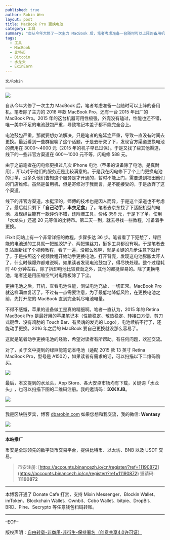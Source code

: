 ```yaml
---
published: true
author: Robin Wen
layout: post
title: MacBook Pro 更换电池
category: 工具
summary: "自从今年大修了一次主力 MacBook 后，笔者考虑准备一台随时可以上阵的备用机。笔者除了主力的 2018 年款 MacBook Pro，还有一台 2015 年出厂的 MacBook Pro。2015 年的这台机器可用性极强，外壳没有磕过，性能也还不错，唯一美中不足的电池鼓包严重，导致笔记本盖子都不能完全合上。不得不感慨，苹果的设备做工是真得精细啊。笔者一直认为，2015 年的 Retina MacBook Pro 是最好用的苹果笔记本（性能稳定、散热稳定、转接口方便、剪刀式键盘、没有鸡肋的 Touch Bar、有灵魂的发光的 Logo），电池续航不行了，还能动手更换。2016 年之后的 MacBook 要自己更换就没那么容易了。"
tags:
  - 工具
  - MacBook
  - 比特币
  - Bitcoin
  - 水龙头
  - ExinEarn
---
```


`文/Robin`

***

![](https://cdn.dbarobin.com/s0yv3o7.png)

自从今年大修了一次主力 MacBook 后，笔者考虑准备一台随时可以上阵的备用机。笔者除了主力的 2018 年款 MacBook Pro，还有一台 2015 年出厂的 MacBook Pro。2015 年的这台机器可用性极强，外壳没有磕过，性能也还不错，唯一美中不足的电池鼓包严重，导致笔记本盖子都不能完全合上。

电池鼓包严重，那就要想办法解决。只是笔者的拖延症严重，导致一直没有时间去更换。最近看到一些群里聊了这个话题，于是去研究了下，发现官方渠道更换电池的费用在 3000～4000 元（2015 年的机子早已过保）。于是又找了些其他渠道，线下的一些非官方渠道在 600～1000 元不等，闪电修 588 元。

由于之前笔者在闪电修更换过几次 iPhone 电池（苹果的设备除了电池，是真耐用），所以对于他们的服务还是比较满意的。于是我在闪电修下了个上门更换电池的订单，没多久他们告知这个服务是才开通的，暂时不能上门，需要送到福田他们的门店维修。虽然是备用机，但是寄修对于我而言，是不能接受的，于是放弃了这个渠道。

线下的非官方渠道，水挺深的，师傅的技术也是因人而异，于是这个渠道也不考虑了。最后就只剩下「**自己动手，丰衣足食**」了。笔者去京东找了下适配机型的电池，发现绿巨能有一款评价不错，还附赠工具，价格 359 元，于是下了单，使用「水龙头」还返 20 元等值的比特币。第二天一到，就去寻找一些教程，准备着手更换。

iFixit 网站上有一个非常详细的教程，步骤多达 36 步。笔者看了下犯愁了，绿巨能的电池送的工具就一把塑胶铲子、两把螺丝刀，挺多工具都没有啊。于是笔者去 B 站重新找了个视频教程，看了一遍，没那么难啊，就是关键的几步注意下就行了。于是按照这个视频教程开始动手更换电池。打开背壳，发现这电池膨胀太吓人了，什么时候爆炸都难说啊。如果读者发现电池鼓包了，得尽快处理。整个过程耗时 40 分钟左右，除了拆卸电池比较费劲之外，其他的都挺容易的。除了更换电池，笔者还是用压缩空气对电路板除了下尘。

更换电池之后，开机，查看电池性能，测试电池充放，一切正常。MacBook Pro 就这样满血复活了。不过有一点需要注意，为了最低地降低风险，在更换电池之前，先打开您的 MacBook 直到完全耗尽电池电量。

不得不感慨，苹果的设备做工是真的精细啊。笔者一直认为，2015 年的 Retina MacBook Pro 是最好用的苹果笔记本（性能稳定、散热稳定、转接口方便、剪刀式键盘、没有鸡肋的 Touch Bar、有灵魂的发光的 Logo），电池续航不行了，还能动手更换。2016 年之后的 MacBook 要自己更换就没那么容易了。

这就是笔者动手更换电池的经验，希望对读者有所帮助。有任何问题，欢迎交流。

对了，关于文中提到的绿巨能笔记本电池（适配 2015 款 13 英寸 Retina MacBook Pro，型号是 A1502），如果读者有需求的话，可以扫描以下二维码购买。

![](https://cdn.dbarobin.com/unbe9nq.jpg)

最后，本文提到的水龙头，App Store、各大安卓市场均有下载，关键词「水龙头」​，也可以扫描​下图的二维码注册。​我的邀请码：**3XKXJB**。​

![](https://cdn.dbarobin.com/kwdjijt.png)

***

我是区块链罗宾，博客 [dbarobin.com](https://dbarobin.com/)
如果您想和我交流，我的微信: **Wentasy**

![](https://cdn.dbarobin.com/v4yywe2.png)

***

**本站推广**

币安是全球领先的数字货币交易平台，提供比特币、以太坊、BNB 以及 USDT 交易。

> 币安注册: [https://accounts.binancezh.io/cn/register/?ref=11190872](https://accounts.binancezh.io/cn/register/?ref=11190872)
> 邀请码: **11190872**

***

本博客开通了 Donate Cafe 打赏，支持 Mixin Messenger、Blockin Wallet、imToken、Blockchain Wallet、Ownbit、Cobo Wallet、bitpie、DropBit、BRD、Pine、Secrypto 等任意钱包扫码转账。

<center>
    <div class="--donate-button"
         data-button-id="f8b9df0d-af9a-460d-8258-d3f435445075"
    ></div>
</center>

***

–EOF–

版权声明：[自由转载-非商用-非衍生-保持署名（创意共享4.0许可证）](http://creativecommons.org/licenses/by-nc-nd/4.0/deed.zh)